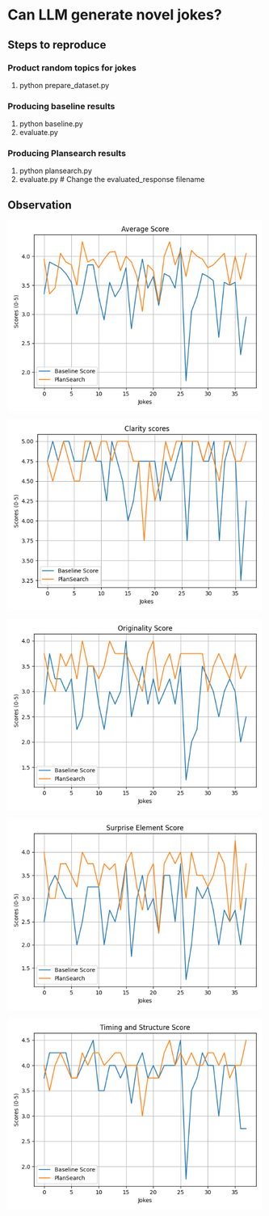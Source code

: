 # Can LLM generate novel jokes?




## Steps to reproduce
### Product random topics for jokes
1. python prepare_dataset.py

### Producing baseline results
1. python baseline.py
2. evaluate.py

### Producing Plansearch results
1. python plansearch.py
2. evaluate.py      # Change the evaluated_response filename

 
## Observation

![Average Scores](assests/joke_scores_plot.png)

![Average Scores](assests/joke_Clarity_plot.png)

![Average Scores](assests/joke_Originality_plot.png)

![Average Scores](assests/joke_Surprise_Element_plot.png)

![Average Scores](assests/joke_Timing_and_Structure_plot.png)
